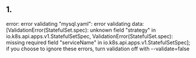 

## 1. 
error: error validating "mysql.yaml": error validating data: [ValidationError(StatefulSet.spec): unknown field "strategy" in io.k8s.api.apps.v1.StatefulSetSpec, ValidationError(StatefulSet.spec): missing required field "serviceName" in io.k8s.api.apps.v1.StatefulSetSpec]; if you choose to ignore these errors, turn validation off with --validate=false



